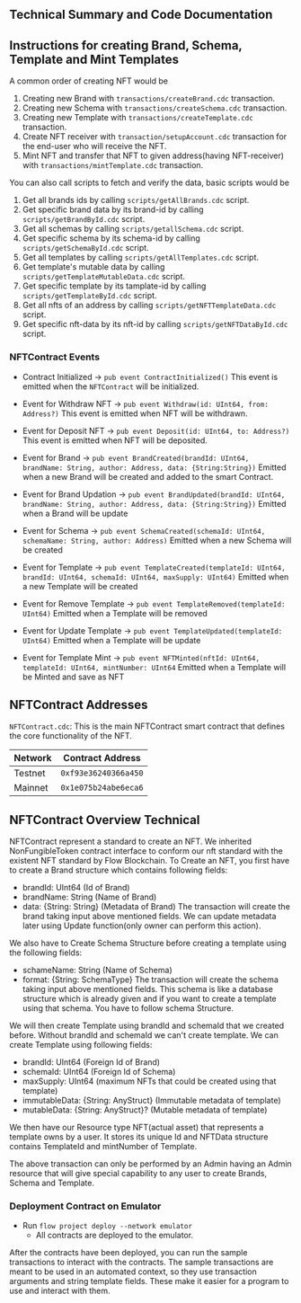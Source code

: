 ## Technical Summary and Code Documentation

## Instructions for creating Brand, Schema, Template and Mint Templates

A common order of creating NFT would be

1. Creating new Brand with `transactions/createBrand.cdc` transaction.
2. Creating new Schema with `transactions/createSchema.cdc` transaction.
3. Creating new Template with `transactions/createTemplate.cdc` transaction.
4. Create NFT receiver with `transaction/setupAccount.cdc` transaction for the end-user who will receive the NFT.
5. Mint NFT and transfer that NFT to given address(having NFT-receiver) with `transactions/mintTemplate.cdc` transaction.

You can also call scripts to fetch and verify the data, basic scripts would be
1. Get all brands ids by calling `scripts/getAllBrands.cdc` script.
2. Get specific brand data by its brand-id by calling `scripts/getBrandById.cdc` script.
3. Get all schemas by calling `scripts/getallSchema.cdc` script.
4. Get specific schema by its schema-id by calling `scripts/getSchemaById.cdc` script.
5. Get all templates by calling `scripts/getAllTemplates.cdc` script.
6. Get template's mutable data by calling `scripts/getTemplateMutableData.cdc` script.
7. Get specific template by its tamplate-id by calling `scripts/getTemplateById.cdc` script.
8. Get all nfts of an address by calling `scripts/getNFTTemplateData.cdc` script.
9. Get specific nft-data by its nft-id by calling `scripts/getNFTDataById.cdc` script.

### NFTContract Events

- Contract Initialized ->
  `pub event ContractInitialized()`
  This event is emitted when the `NFTContract` will be initialized.

- Event for Withdraw NFT ->
  `pub event Withdraw(id: UInt64, from: Address?)`
  This event is emitted when NFT will be withdrawn.

- Event for Deposit NFT ->
  `pub event Deposit(id: UInt64, to: Address?)`
  This event is emitted when NFT will be deposited.

- Event for Brand ->
  `pub event BrandCreated(brandId: UInt64, brandName: String, author: Address, data: {String:String})`
  Emitted when a new Brand will be created and added to the smart Contract.

- Event for Brand Updation ->
  `pub event BrandUpdated(brandId: UInt64, brandName: String, author: Address, data: {String:String})`
  Emitted when a Brand will be update

- Event for Schema ->
  `pub event SchemaCreated(schemaId: UInt64, schemaName: String, author: Address)`
  Emitted when a new Schema will be created

- Event for Template ->
  `pub event TemplateCreated(templateId: UInt64, brandId: UInt64, schemaId: UInt64, maxSupply: UInt64)`
  Emitted when a new Template will be created

- Event for Remove Template ->
  `pub event TemplateRemoved(templateId: UInt64)`
  Emitted when a Template will be removed

- Event for Update Template ->
  `pub event TemplateUpdated(templateId: UInt64)`
  Emitted when a Template will be update

- Event for Template Mint ->
  `pub event NFTMinted(nftId: UInt64, templateId: UInt64, mintNumber: UInt64`
  Emitted when a Template will be Minted and save as NFT

## NFTContract Addresses

`NFTContract.cdc`: This is the main NFTContract smart contract that defines
the core functionality of the NFT.

| Network | Contract Address     |
| ------- | -------------------- |
| Testnet | `0xf93e36240366a450` |
| Mainnet | `0x1e075b24abe6eca6` |

## NFTContract Overview Technical

NFTContract represent a standard to create an NFT. We inherited NonFungibleToken contract interface to conform our nft standard with the existent NFT standard by Flow Blockchain.
To Create an NFT, you first have to create a Brand structure which contains following fields:

- brandId: UInt64 (Id of Brand)
- brandName: String (Name of Brand)
- data: {String: String} (Metadata of Brand)
  The transaction will create the brand taking input above mentioned fields. We can update metadata later using Update function(only owner can perform this action).

We also have to Create Schema Structure before creating a template using the following fields:

- schameName: String (Name of Schema)
- format: {String: SchemaType}
  The transaction will create the schema taking input above mentioned fields. This schema is like a database structure which is already given and if you want to create a template using that schema. You have to follow schema Structure.

We will then create Template using brandId and schemaId that we created before. Without brandId and schemaId we can't create template. We can create Template using following fields:

- brandId: UInt64 (Foreign Id of Brand)
- schemaId: UInt64 (Foreign Id of Schema)
- maxSupply: UInt64 (maximum NFTs that could be created using that template)
- immutableData: {String: AnyStruct} (Immutable metadata of template)
- mutableData: {String: AnyStruct}? (Mutable metadata of template)

We then have our Resource type NFT(actual asset) that represents a template owns by a user. It stores its unique Id and NFTData structure contains TemplateId and mintNumber of Template.

The above transaction can only be performed by an Admin having an Admin resource that will give special capability to any user to create Brands, Schema and Template.

### Deployment Contract on Emulator

- Run `flow project deploy --network emulator`
  - All contracts are deployed to the emulator.

After the contracts have been deployed, you can run the sample transactions
to interact with the contracts. The sample transactions are meant to be used
in an automated context, so they use transaction arguments and string template
fields. These make it easier for a program to use and interact with them.
